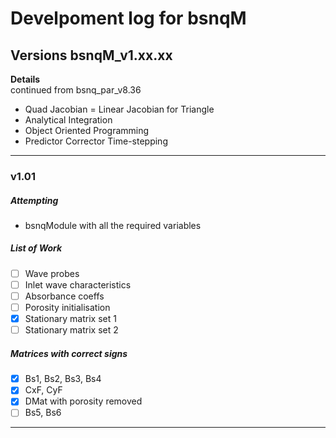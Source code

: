# Develpoment log for bsnqM

## Versions bsnqM_v1.xx.xx

**Details** \
continued from bsnq_par_v8.36
- Quad Jacobian = Linear Jacobian for Triangle
- Analytical Integration
- Object Oriented Programming
- Predictor Corrector Time-stepping
-----------------------------------------------

### v1.01

##### Attempting
- bsnqModule with all the required variables

##### List of Work
- [ ] Wave probes
- [ ] Inlet wave characteristics
- [ ] Absorbance coeffs
- [ ] Porosity initialisation
- [x] Stationary matrix set 1
- [ ] Stationary matrix set 2

##### Matrices with correct signs
- [x] Bs1, Bs2, Bs3, Bs4
- [x] CxF, CyF
- [x] DMat with porosity removed
- [ ] Bs5, Bs6

-----------------------------------------------


